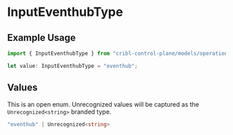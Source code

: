 # InputEventhubType

## Example Usage

```typescript
import { InputEventhubType } from "cribl-control-plane/models/operations";

let value: InputEventhubType = "eventhub";
```

## Values

This is an open enum. Unrecognized values will be captured as the `Unrecognized<string>` branded type.

```typescript
"eventhub" | Unrecognized<string>
```